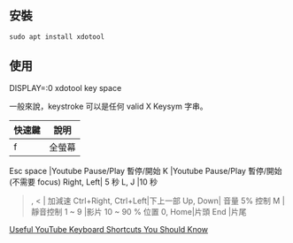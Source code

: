 ## 安裝

`sudo apt install xdotool`

## 使用
DISPLAY=:0 xdotool key space

一般來說，keystroke 可以是任何 valid X Keysym 字串。

快速鍵|說明
------|----
f     |全螢幕
Esc
space |Youtube Pause/Play 暫停/開始
K     |Youtube Pause/Play 暫停/開始 (不需要 focus)
Right, Left| 5 秒
L, J  |10 秒
>, <  | 加減速
Ctrl+Right, Ctrl+Left|下上一部
Up, Down| 音量 5% 控制
M     | 靜音控制
1 ~ 9 |影片 10 ~ 90 % 位置
0, Home|片頭
End |片尾

[Useful YouTube Keyboard Shortcuts You Should Know](http://www.hongkiat.com/blog/youtube-keyboard-shortcuts)
